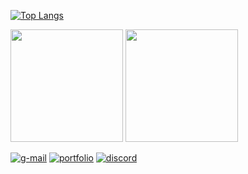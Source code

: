 [![Top Langs](https://github-readme-stats.vercel.app/api/top-langs/?username=gg-br)](https://github.com/anuraghazra/github-readme-stats)

<img height="180em" src="https://github-readme-stats.vercel.app/api?username=gg-br&show_icons=true&theme=dracula&include_all_comits=true&count_private=true"/>
<img height="180em" src="https://github-readme-stats.vercel.app/api/top-langs/?username=gg-br%layout=compact&langs_count=16&theme=dracula"/>

[![g-mail](https://img.shields.io/badge/Gmail-D14836?style=for-the-badge&logo=gmail&logoColor=white)](mailto:gabrielguerreirodefreitas@gmail.com)
[![portfolio](https://img.shields.io/badge/GitHub-100000?style=for-the-badge&logo=github&logoColor=white)](https://gg-br.github.io/portfolio/)
[![discord](https://img.shields.io/badge/Discord-7289DA?style=for-the-badge&logo=discord&logoColor=white)](https://discord.gg/PXN9MKk3F2)
